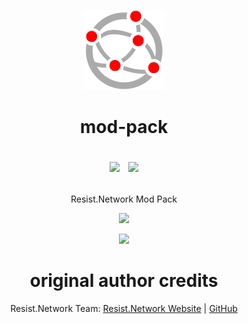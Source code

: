 <p align="center"><img src="https://github.com/resist-network/extras-pack/blob/master/images/128x128.png?raw=true"></p>
<h1 align="center">
mod-pack<br />
<p align="center"><img style="display:inline;" src="http://cf.way2muchnoise.eu/versions/resist-mod-pack_latest.svg">&nbsp;&nbsp;<img style="display:inline;" src="http://cf.way2muchnoise.eu/resist-mod-pack.svg"></p>
</h1>
<p align="center">Resist.Network Mod Pack</p>
<p align="center"><img src="https://resist.network/wp-content/uploads/2018/12/ud1L2Lx.png"></p>
<p align="center"><img src="https://resist.network/wp-content/uploads/2018/12/HTNzWnY.png"></p>


<h1 align="center">original author credits</h1>
<p align="center">Resist.Network Team: <a href="https://resist.network">Resist.Network Website</a> | <a href="https://github.com/resist-network">GitHub</a></p>
